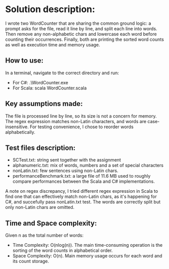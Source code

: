 # Solution description:

I wrote two WordCounter that are sharing the common ground logic: a prompt asks for the file, read it line by line, and split each line into words. Then remove any non-alphabetic chars and lowercase each word before counting their occurrences. 
Finally, both are printing the sorted word counts as well as execution time and memory usage.

## How to use:

In a terminal, navigate to the correct directory and run:
- For C#: .\WordCounter.exe
- For Scala: scala WordCounter.scala

## Key assumptions made:

The file is processed line by line, so its size is not a concern for memory.
The regex expression matches non-Latin characters, and words are case-insensitive.
For testing convenience, I chose to reorder words alphabetically.

## Test files description:

- SCTest.txt: string sent together with the assignment
- alphanumeric.txt: mix of words, numbers and a set of special characters
- nonLatin.txt: few sentences using non-Latin chars.
- performanceBenchmark.txt: a large file of 11.6 MB used to roughly compare performances between the Scala and C# implementations.

A note on regex discrepancy, I tried different regex expression in Scala to find one that can effectively match non-Latin chars, as it's happening for C#, and succefully pass nonLatin.txt test. The words are correctly split but only non-Latin chars are omitted. 

## Time and Space complexity:
Given n as the total number of words:
- Time Complexity: O(nlog(n)). The main time-consuming operation is the sorting of the word counts in alphabetical order.
- Space Complexity: O(n). Main memory usage occurs for each word and its count storage.
